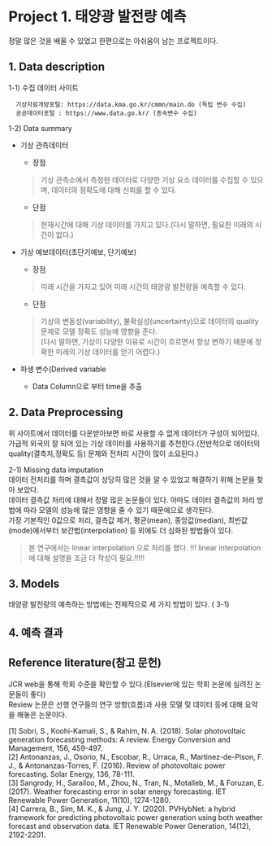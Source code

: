 # Project 1. 태양광 발전량 예측
정말 많은 것을 배울 수 있었고 한편으로는 아쉬움이 남는 프로젝트이다.

## 1. Data description 

  1-1) 수집 데이터 사이트 <BR/>
  
      기상자료개방포털: https://data.kma.go.kr/cmmn/main.do (독립 변수 수집) 
      공공데이터포털 : https://www.data.go.kr/ (종속변수 수집) 

  1-2) Data summary <BR/>
   + 기상 관측데이터 <BR/>
     + 장점 <BR/>
     > 기상 관측소에서 측정한 데이터로 다양한 기상 요소 데이터를 수집할 수 있으며, 데이터의 정확도에 대해 신뢰를 할 수 있다. 

     + 단점 <BR/>
     > 현재시간에 대해 기상 데이터를 가지고 있다.(다시 말하면, 필요한 미래의 시간이 없다.) 
            
   + 기상 예보데이터(초단기예보, 단기예보) <BR/>
     + 장점 <BR/>
     > 미래 시간을 가지고 있어 미래 시간의 태양광 발전량을 예측할 수 있다. <BR/>
     + 단점 <BR/>
     > 기상의 변동성(variability), 불확실성(uncertainty)으로 데이터의 quality 문제로 모델 정확도 성능에 영향을 준다. <BR/>
     > (다시 말하면, 기상이 다양한 이유로 시간이 흐르면서 항상 변하기 때문에 정확한 미래의 기상 데이터를 얻기 어렵다.) <BR/>
   + 파생 변수(Derived variable <BR/>
     + Data Column으로 부터 time을 추출 <BR/>
  
## 2. Data Preprocessing <BR/>
위 사이트에서 데이터를 다운받아보면 바로 사용할 수 없게 데이터가 구성이 되어있다. <BR/>
가급적 외국의 잘 되어 있는 기상 데이터를 사용하기를 추천한다.(전반적으로 데이터의 quality(결측치,정확도 등) 문제와 전처리 시간이 많이 소요된다.) <BR/>

  2-1) Missing data imputation  <BR/>
데이터 전처리를 하며 결측값이 상당히 많은 것을 알 수 있었고 해결하기 위해 논문을 찾아 보았다. <BR/>
데이터 결측값 처리에 대해서 정말 많은 논문들이 있다. 아마도 데이터 결측값의 처리 방법에 따라 모델의 성능에 많은 영향을 줄 수 있기 때문에으로 생각된다. <BR/>
가장 기본적인 0값으로 처리, 결측값 제거, 평균(mean), 중앙값(median), 최빈값(mode)에서부터 보간법(interpolation) 등 외에도 더 심화된 방법들이 있다. <BR/>
> 본 연구에서는 linear interpolation 으로 처리를 했다.
> !!! linear interpolation에 대해 설명을 조금 더 작성이 필요.!!!!!



## 3. Models
태양광 발전량의 예측하는 방법에는 전체적으로 세 가지 방법이 있다. (
3-1) 
 
 

 
 
## 4. 예측 결과
      

## Reference literature(참고 문헌) <BR/>
JCR web을 통해 학회 수준을 확인할 수 있다.(Elsevier에 있는 학회 논문에 실려진 논문들이 좋다) <BR/>
Review 논문은 선행 연구들의 연구 방향(흐름)과 사용 모델 및 데이터 등에 대해 요약을 해놓은 논문이다. <BR/>

[1] Sobri, S., Koohi-Kamali, S., & Rahim, N. A. (2018). Solar photovoltaic generation forecasting methods: A review. Energy Conversion and Management, 156, 459-497. <BR/>
[2] Antonanzas, J., Osorio, N., Escobar, R., Urraca, R., Martinez-de-Pison, F. J., & Antonanzas-Torres, F. (2016). Review of photovoltaic power forecasting. Solar Energy, 136, 78-111. <BR/>
[3] Sangrody, H., Sarailoo, M., Zhou, N., Tran, N., Motalleb, M., & Foruzan, E. (2017). Weather forecasting error in solar energy forecasting. IET Renewable Power Generation, 11(10), 1274-1280. <BR/>
[4] Carrera, B., Sim, M. K., & Jung, J. Y. (2020). PVHybNet: a hybrid framework for predicting photovoltaic power generation using both weather forecast and observation data. IET Renewable Power Generation, 14(12), 2192-2201. <BR/>

     
